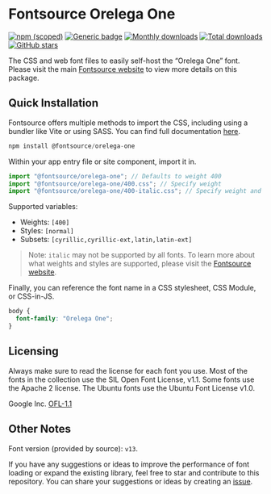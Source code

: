 # Fontsource Orelega One

[![npm (scoped)](https://img.shields.io/npm/v/@fontsource/orelega-one?color=brightgreen)](https://www.npmjs.com/package/@fontsource/orelega-one) [![Generic badge](https://img.shields.io/badge/fontsource-passing-brightgreen)](https://github.com/fontsource/fontsource) [![Monthly downloads](https://badgen.net/npm/dm/@fontsource/orelega-one)](https://github.com/fontsource/fontsource) [![Total downloads](https://badgen.net/npm/dt/@fontsource/orelega-one)](https://github.com/fontsource/fontsource) [![GitHub stars](https://img.shields.io/github/stars/fontsource/fontsource.svg?style=social&label=Star)](https://github.com/fontsource/fontsource/stargazers)

The CSS and web font files to easily self-host the “Orelega One” font. Please visit the main [Fontsource website](https://fontsource.org/fonts/orelega-one) to view more details on this package.

## Quick Installation

Fontsource offers multiple methods to import the CSS, including using a bundler like Vite or using SASS. You can find full documentation [here](https://fontsource.org/docs/getting-started/introduction).

```javascript
npm install @fontsource/orelega-one
```

Within your app entry file or site component, import it in.

```javascript
import "@fontsource/orelega-one"; // Defaults to weight 400
import "@fontsource/orelega-one/400.css"; // Specify weight
import "@fontsource/orelega-one/400-italic.css"; // Specify weight and style
```

Supported variables:
- Weights: `[400]`
- Styles: `[normal]`
- Subsets: `[cyrillic,cyrillic-ext,latin,latin-ext]`

> Note: `italic` may not be supported by all fonts. To learn more about what weights and styles are supported, please visit the [Fontsource website](https://fontsource.org/fonts/orelega-one).

Finally, you can reference the font name in a CSS stylesheet, CSS Module, or CSS-in-JS.

```css
body {
  font-family: "Orelega One";
}
```

## Licensing
Always make sure to read the license for each font you use. Most of the fonts in the collection use the SIL Open Font License, v1.1. Some fonts use the Apache 2 license. The Ubuntu fonts use the Ubuntu Font License v1.0.

Google Inc.
[OFL-1.1](http://scripts.sil.org/OFL)

## Other Notes
Font version (provided by source): `v13`.

If you have any suggestions or ideas to improve the performance of font loading or expand the existing library, feel free to star and contribute to this repository. You can share your suggestions or ideas by creating an [issue](https://github.com/fontsource/fontsource/issues).